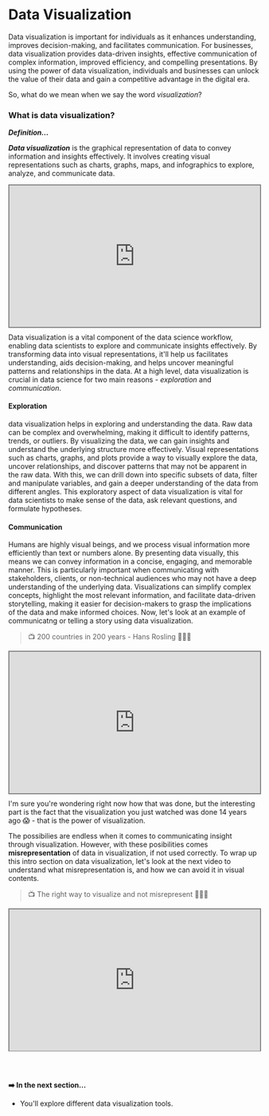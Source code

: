 # Data Visualization
Data visualization is important for individuals as it enhances understanding, improves decision-making, and facilitates communication. For businesses, data visualization provides data-driven insights, effective communication of complex information, improved efficiency, and compelling presentations. By using the power of data visualization, individuals and businesses can unlock the value of their data and gain a competitive advantage in the digital era.

So, what do we mean when we say the word  _visualization_?

### What is data visualization?
<aside>

**_Definition..._**

**_Data visualization_** is the graphical representation of data to convey information and insights effectively. It involves creating visual representations such as charts, graphs, maps, and infographics to explore, analyze, and communicate data.

</aside>

<div style="position: relative; padding-bottom: 56.25%; height: 0;"><iframe src="https://www.youtube.com/embed/EC7EBJ1Bn-c?start=4 title="Data Visualization" frameborder="0" allow="accelerometer; autoplay; clipboard-write; encrypted-media; gyroscope; picture-in-picture" allowfullscreen style="position: absolute; top: 0; left: 0; width: 100%; height: 100%; border: 2px solid grey;"></iframe></div>

Data visualization is a vital component of the data science workflow, enabling data scientists to explore and communicate insights effectively. By transforming data into visual representations, it'll help us facilitates understanding, aids decision-making, and helps uncover meaningful patterns and relationships in the data. At a high level, data visualization is crucial in data science for two main reasons - _exploration_ and _communication_.

#### Exploration
data visualization helps in exploring and understanding the data. Raw data can be complex and overwhelming, making it difficult to identify patterns, trends, or outliers. By visualizing the data, we can gain insights and understand the underlying structure more effectively. Visual representations such as charts, graphs, and plots provide a way to visually explore the data, uncover relationships, and discover patterns that may not be apparent in the raw data. With this, we can drill down into specific subsets of data, filter and manipulate variables, and gain a deeper understanding of the data from different angles. This exploratory aspect of data visualization is vital for data scientists to make sense of the data, ask relevant questions, and formulate hypotheses.

#### Communication
Humans are highly visual beings, and we process visual information more efficiently than text or numbers alone. By presenting data visually, this means we can convey information in a concise, engaging, and memorable manner. This is particularly important when communicating with stakeholders, clients, or non-technical audiences who may not have a deep understanding of the underlying data. Visualizations can simplify complex concepts, highlight the most relevant information, and facilitate data-driven storytelling, making it easier for decision-makers to grasp the implications of the data and make informed choices. Now, let's look at an example of communicatng or telling a story using data visualization.

> 📺 200 countries in 200 years - Hans Rosling 👨🏾‍💻 

<div style="position: relative; padding-bottom: 56.25%; height: 0;"><iframe src="https://www.youtube.com/embed/jbkSRLYSojo" title="Web Scrapping Intro" frameborder="0" allow="accelerometer; autoplay; clipboard-write; encrypted-media; gyroscope; picture-in-picture" allowfullscreen style="position: absolute; top: 0; left: 0; width: 100%; height: 100%; border: 2px solid grey;"></iframe></div>

I'm sure you're wondering right now how that was done, but the interesting part is the fact that the visualization you just watched was done 14 years ago 😱 - that is the power of visualization. 

The possibilies are endless when it comes to communicating insight through visualization. However, with these posibilities comes **misrepresentation** of data in visualization, if not used correctly. To wrap up this intro section on data visualization, let's look at the next video to understand what misrepresentation is, and how we can avoid it in visual contents.

> 📺 The right way to visualize and not misrepresent 👨🏾‍💻 

<div style="position: relative; padding-bottom: 56.25%; height: 0;"><iframe src="https://www.youtube.com/embed/x-rDVXVwW9s" title="Web Scrapping Intro" frameborder="0" allow="accelerometer; autoplay; clipboard-write; encrypted-media; gyroscope; picture-in-picture" allowfullscreen style="position: absolute; top: 0; left: 0; width: 100%; height: 100%; border: 2px solid grey;"></iframe></div>


<!--
In summary, data visualization is essential because it enables us to explore and understand data more effectively, revealing patterns and insights that inform decision-making. It bridges the gap between raw data and meaningful information, allowing us to communicate complex concepts in a clear and engaging manner. By leveraging the power of visualization, we can extract the full value of data and unlock its potential to drive innovation, solve problems, and make data-driven decisions.

# Data visualization for businesses
From decsion making to performance monitoring and customer insights, data visualization plays a crucial role in businesses across various industries. By leveraging visualizations, we can unlock the value of data, gain insights, and drive success in a competitive market landscape.  -->
<br><br>

<aside>

**➡️ In the next section...**
- You'll explore different data visualization tools.
</aside>

